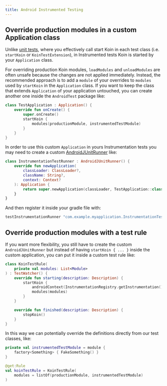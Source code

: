 ```yaml
---
title: Android Instrumented Testing
---
```


## Override production modules in a custom Application class

Unlike [unit tests](/docs/reference/koin-test/testing.md), where you effectively call start Koin in each test class (i.e. `startKoin` or `KoinTestExtension`), in Instrumented tests Koin is started by your `Application` class. 

For overriding production Koin modules, `loadModules` and `unloadModules` are often unsafe because the changes are not applied immediately. Instead, the recommended approach is to add a `module` of your overrides to `modules` used by `startKoin` in the `Application` class.
If you want to keep the class that extends `Application` of your application untouched, you can create another one inside the `AndroidTest` package like:
```kotlin
class TestApplication : Application() {
    override fun onCreate() {
        super.onCreate()
        startKoin {
            modules(productionModule, instrumentedTestModule)
        }
    }
}
```
In order to use this custom `Application` in yours Instrumentation tests you may need to create a custom [AndroidJUnitRunner](https://developer.android.com/training/testing/instrumented-tests/androidx-test-libraries/runner) like:
```kotlin
class InstrumentationTestRunner : AndroidJUnitRunner() {
    override fun newApplication(
        classLoader: ClassLoader?,
        className: String?,
        context: Context?
    ): Application {
        return super.newApplication(classLoader, TestApplication::class.java.name, context)
    }
}
```
And then register it inside your gradle file with:
```groovy
testInstrumentationRunner "com.example.myapplication.InstrumentationTestRunner"
```

## Override production modules with a test rule

If you want more flexibility, you still have to create the custom `AndroidJUnitRunner` but instead of having `startKoin { ... }` inside the custom application, you can put it inside a custom test rule like:
```kotlin
class KoinTestRule(
    private val modules: List<Module>
) : TestWatcher() {
    override fun starting(description: Description) {
        startKoin {
            androidContext(InstrumentationRegistry.getInstrumentation().targetContext.applicationContext)
            modules(modules)
        }
    }

    override fun finished(description: Description) {
        stopKoin()
    }
}
```
In this way we can potentially override the definitions directly from our test classes, like:
```kotlin
private val instrumentedTestModule = module {
    factory<Something> { FakeSomething() }
}

@get:Rule
val koinTestRule = KoinTestRule(
    modules = listOf(productionModule, instrumentedTestModule)
)
```
